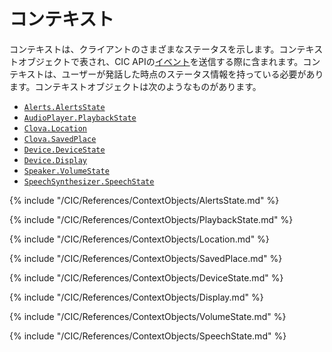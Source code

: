 # コンテキスト

コンテキストは、クライアントのさまざまなステータスを示します。コンテキストオブジェクトで表され、CIC APIの[イベント](/CIC/References/CIC_API.md#Event)を送信する際に含まれます。コンテキストは、ユーザーが発話した時点のステータス情報を持っている必要があります。コンテキストオブジェクトは次のようなものがあります。

* [`Alerts.AlertsState`](#AlertsState)
* [`AudioPlayer.PlaybackState`](#PlaybackState)
* [`Clova.Location`](#Location)
* [`Clova.SavedPlace`](#SavedPlace)
* [`Device.DeviceState`](#DeviceState)
* [`Device.Display`](#Display)
* [`Speaker.VolumeState`](#VolumeState)
* [`SpeechSynthesizer.SpeechState`](#SpeechState)

{% include "/CIC/References/ContextObjects/AlertsState.md" %}

{% include "/CIC/References/ContextObjects/PlaybackState.md" %}

{% include "/CIC/References/ContextObjects/Location.md" %}

{% include "/CIC/References/ContextObjects/SavedPlace.md" %}

{% include "/CIC/References/ContextObjects/DeviceState.md" %}

{% include "/CIC/References/ContextObjects/Display.md" %}

{% include "/CIC/References/ContextObjects/VolumeState.md" %}

{% include "/CIC/References/ContextObjects/SpeechState.md" %}
